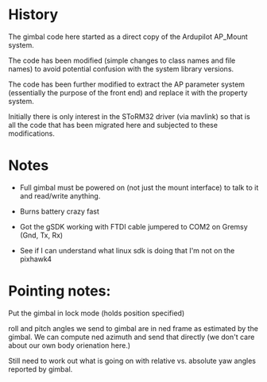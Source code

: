 # History

The gimbal code here started as a direct copy of the Ardupilot
AP_Mount system.

The code has been modified (simple changes to class names and file
names) to avoid potential confusion with the system library versions.

The code has been further modified to extract the AP parameter system
(essentially the purpose of the front end) and replace it with the
property system.

Initially there is only interest in the SToRM32 driver (via mavlink)
so that is all the code that has been migrated here and subjected to
these modifications.

# Notes

* Full gimbal must be powered on (not just the mount interface) to
  talk to it and read/write anything.

* Burns battery crazy fast

* Got the gSDK working with FTDI cable jumpered to COM2 on Gremsy
  (Gnd, Tx, Rx)

* See if I can understand what linux sdk is doing that I'm not on the
  pixhawk4

# Pointing notes:

Put the gimbal in lock mode (holds position specified)

roll and pitch angles we send to gimbal are in ned frame as estimated
by the gimbal.  We can compute ned azimuth and send that directly (we
don't care about our own body orienation here.)

Still need to work out what is going on with relative vs. absolute yaw
angles reported by gimbal.